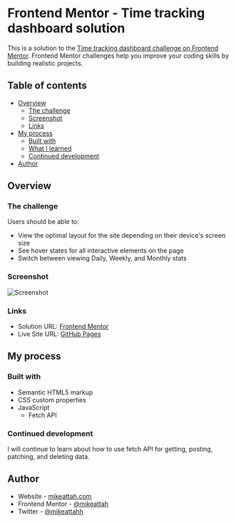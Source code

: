 # Frontend Mentor - Time tracking dashboard solution

This is a solution to the [Time tracking dashboard challenge on Frontend Mentor](https://www.frontendmentor.io/challenges/time-tracking-dashboard-UIQ7167Jw). Frontend Mentor challenges help you improve your coding skills by building realistic projects.

## Table of contents

- [Overview](#overview)
  - [The challenge](#the-challenge)
  - [Screenshot](#screenshot)
  - [Links](#links)
- [My process](#my-process)
  - [Built with](#built-with)
  - [What I learned](#what-i-learned)
  - [Continued development](#continued-development)
- [Author](#author)

## Overview

### The challenge

Users should be able to:

- View the optimal layout for the site depending on their device's screen size
- See hover states for all interactive elements on the page
- Switch between viewing Daily, Weekly, and Monthly stats

### Screenshot

![Screenshot](./screenshot.jpg)

### Links

- Solution URL: [Frontend Mentor](https://your-solution-url.com)
- Live Site URL: [GitHub Pages](https://mikeattah.github.io/time-tracking-dashboard/)

## My process

### Built with

- Semantic HTML5 markup
- CSS custom properties
- JavaScript
  - Fetch API

### Continued development

I will continue to learn about how to use fetch API for getting, posting, patching, and deleting data.

## Author

- Website - [mikeattah.com](https://mikeattah.com)
- Frontend Mentor - [@mikeattah](https://www.frontendmentor.io/profile/mikeattah)
- Twitter - [@mikeattahh](https://www.twitter.com/mikeattahh)
